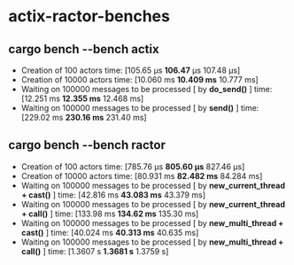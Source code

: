 # actix-ractor-benches

## cargo bench --bench actix

- Creation of 100 actors time: [105.65 µs **106.47** µs 107.48 µs]
- Creation of 10000 actors time: [10.060 ms **10.409 ms** 10.777 ms]
- Waiting on 100000 messages to be processed [ by **do_send()** ] time: [12.251 ms **12.355 ms** 12.468 ms]
- Waiting on 100000 messages to be processed [ by **send()** ] time: [229.02 ms **230.16 ms** 231.40 ms]

## cargo bench --bench ractor

- Creation of 100 actors time: [785.76 µs **805.60 µs** 827.46 µs]
- Creation of 10000 actors time: [80.931 ms **82.482 ms** 84.284 ms]
- Waiting on 100000 messages to be processed [ by **new_current_thread + cast()** ] time: [42.816 ms **43.083 ms** 43.379 ms]
- Waiting on 100000 messages to be processed [ by **new_current_thread + call()** ] time: [133.98 ms **134.62 ms** 135.30 ms]
- Waiting on 100000 messages to be processed [ by **new_multi_thread + cast()** ] time: [40.024 ms **40.313 ms** 40.635 ms]
- Waiting on 100000 messages to be processed [ by **new_multi_thread + call()** ] time: [1.3607 s **1.3681 s** 1.3759 s]
